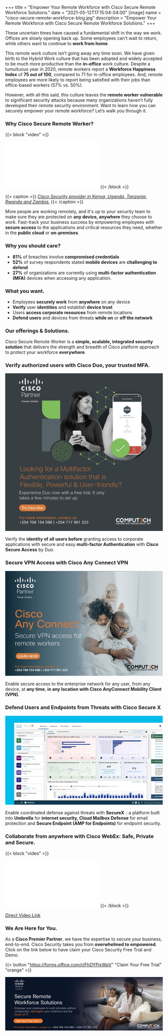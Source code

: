 +++
title = "Empower Your Remote Workforce with Cisco Secure Remote Workforce Solutions."
date = "2021-05-12T17:15:04-04:00"
[image]
  name = "cisco-secure-remote-workforce-blog.jpg"
  description = "Empower Your Remote Workforce with Cisco Secure Remote Workforce Solutions."
+++


These uncertain times have caused a fundamental shift in the way we work. Offices are slowly opening back up. Some employees can't wait to return, while others want to continue to __work from home__.

This remote work culture isn’t going away any time soon. We have given birth to the Hybrid Work culture that has been adopted and widely accepted to be much more productive than the __in-office__ work culture. Despite a tumultuous year in 2020, remote workers report a __Workforce Happiness Index__ of __75 out of 100__, compared to 71 for in-office employees. And, remote employees are more likely to report being satisfied with their jobs than office-based workers (57% vs. 50%).

However, with all this said, this culture leaves the __remote worker vulnerable__ to significant security attacks because many organizations haven’t fully developed their remote security environment. Want to learn how you can securely empower your remote workforce? Let’s walk you through it.

### Why Cisco Secure Remote Worker?

{{< block "video" >}}
<iframe src='//players.brightcove.net/1384193102001/NJgI8K0ie_default/index.html?videoId=6151377669001' allowfullscreen frameborder=0></iframe> 
{{< /block >}}

{{< caption >}}
_[Cisco Security provider in Kenya, Uganda, Tanzania, Rwanda and Zambia.](https://www.cisco.com/c/en_uk/products/security/secure-remote-workers-offer.html?socialshare=video4)_
{{< /caption >}}

More people are working remotely, and it's up to your security team to make sure they are protected on __any device, anywhere__ they choose to work. Fast-track your business success by empowering employees with __secure access__ to the applications and critical resources they need, whether in the __public cloud__ or __on-premises__.

### Why you should care?

- __81%__ of breaches involve __compromised credentials__
- __52%__ of survey respondents stated __mobile devices__ are __challenging to defend__
- __27%__ of organizations are currently using __multi-factor authentication (MFA)__ devices when accessing any application.

### What you want.

- Employees __securely work__ from __anywhere__ on any device
- __Verify__ user __identities__ and establish 
__device trust__
- Users __access corporate resources__ from remote locations
- __Defend users__ and devices from threats __while on__ or __off the network__

### Our offerings & Solutions.

Cisco Secure Remote Worker is a __simple, scalable, integrated security solution__ that delivers the strength and breadth of Cisco platform approach to protect your workforce __everywhere__.

### Verify authorized users with Cisco Duo, your trusted MFA.

[![Figure 1: Cisco Duo seller, partner and distributor in Kenya, Uganda, Tanzania and Rwanda.](/images/cisco-workforce-mid.jpg)](https://forms.office.com/Pages/ResponsePage.aspx?id=-xWXcurnFEC7SOs2nD7iJaISfZVdKdZCtI07wOwEbLFUM1lOUVlOVlQyQkw4Mkc1UUdCN01UWVVERC4u )

Verify the __identity of all users before__ granting access to corporate applications with secure and easy __multi-factor Authentication__ with __Cisco Secure Access__ by Duo.

### Secure VPN Access with Cisco Any Connect VPN

[![Figure 2: Cisco Any Connect VPN reseller, partner and distributor in Kenya, Tanzania, Uganda, Rwanda and Zambia](/images/cisco-workforce-tail-end.jpg)](https://forms.office.com/r/FhDYPixWpV )

Enable secure access to the enterprise network for any user, from any device, at __any time__, __in any location with Cisco AnyConnect Mobility Client (VPN).__

### Defend Users and Endpoints from Threats with Cisco Secure X

![Figure 3: Cisco Security provider, reseller and distributor in Kenya, Uganda, Tanzania and Rwanda](/images/cisco-secure-x.webp)

Enable coordinated defense against threats with __SecureX__ - a platform built into __Umbrella__ for __internet security, Cloud Mailbox Defense__ for email protection and __Secure Endpoint (AMP for Endpoints)__ for endpoint security.

### Collaborate from anywhere with Cisco WebEx: Safe, Private and Secure.

{{< block "video" >}}
<iframe src='//players.brightcove.net/1384193102001/NJgI8K0ie_default/index.html?videoId=6156581273001' allowfullscreen frameborder=0></iframe>
{{< /block >}}

[Direct Video Link](https://www.cisco.com/c/en/us/solutions/future-of-work/secure-remote-workforce.html?socialshare=webex_safe )

### We Are Here for You.

As a __Cisco Premier Partner__, we have the expertise to secure your business, end-to-end. Cisco Security takes you from __overwhelmed to empowered__. Click on the link below to have claim your Cisco Security Free Trial  and Demo.

{{< button "https://forms.office.com/r/FhDYPixWpV" "Claim Your Free Trial" "orange" >}}

[![](/images/cisco-secure-remote-workforce-mailer-footer.jpg)](tel:+254708154598)
